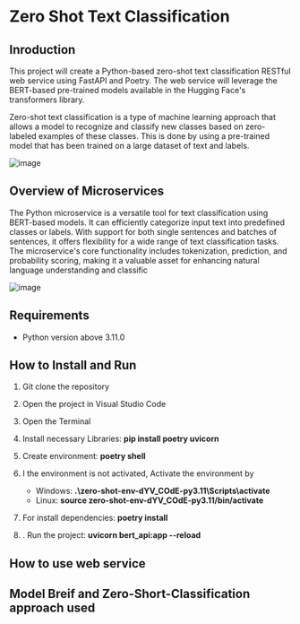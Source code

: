 # **Zero Shot Text Classification**

## Inroduction 
This project will create a Python-based zero-shot text classification RESTful web service using FastAPI and Poetry. The web service will leverage the BERT-based pre-trained models available in the Hugging Face's transformers library.

Zero-shot text classification is a type of machine learning approach that allows a model to recognize and classify new classes based on zero-labeled examples of these classes. This is done by using a pre-trained model that has been trained on a large dataset of text and labels.

![image](https://github.com/zeidzen/HR_resume/assets/36964163/5fa8cf5a-9436-4981-ac03-b8cbf1cd0893)


## Overview of Microservices 
The Python microservice is a versatile tool for text classification using BERT-based models. It can efficiently categorize input text into predefined classes or labels. With support for both single sentences and batches of sentences, it offers flexibility for a wide range of text classification tasks. The microservice's core functionality includes tokenization, prediction, and probability scoring, making it a valuable asset for enhancing natural language understanding and classific

![image](https://github.com/zeidzen/Zero-Shot-Calssification/assets/36964163/378c9be7-b323-49d9-aed4-998fbd26f920)


## Requirements
- Python version above 3.11.0

## How to Install and Run

1. Git clone the repository
2. Open the project in Visual Studio Code
3. Open the Terminal 
4. Install necessary Libraries:
    **pip install poetry uvicorn**

6. Create environment: 
   **poetry shell**

7. I the environment is not activated, Activate the environment by  
   - Windows: **.\zero-shot-env-dYV_COdE-py3.11\Scripts\activate**
   - Linux: **source zero-shot-env-dYV_COdE-py3.11/bin/activate**
8. For install dependencies: **poetry install**
9. . Run the project:
   **uvicorn bert_api:app --reload**

## How to use web service


## Model Breif and Zero-Short-Classification approach used



